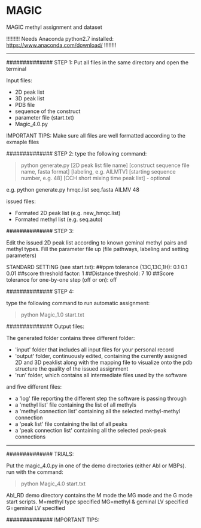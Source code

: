 # MAGIC
MAGIC methyl assignment and dataset

!!!!!!!!! Needs Anaconda python2.7 installed: https://www.anaconda.com/download/ !!!!!!!!

_________________________________________________________________________________________

############## STEP 1:
Put all files in the same directory and open the terminal

Input files:
- 2D peak list
- 3D peak list
- PDB file
- sequence of the construct
- parameter file (start.txt)
- Magic_4.0.py

IMPORTANT TIPS: Make sure all files are well formatted according to the exmaple files

############## STEP 2:
type the following command:

>python generate.py [2D peak list file name] 
                    [construct sequence file name, fasta format]
                    [labeling, e.g. AILMTV]
                    [starting sequence number, e.g. 48]
                    [CCH short mixing time peak list] - optional
                   
e.g. python generate.py hmqc.list seq.fasta AILMV 48

issued files:
- Formated 2D peak list (e.g. new_hmqc.list)
- Formated methyl list (e.g. seq.auto)

############## STEP 3:

Edit the issued 2D peak list according to known geminal methyl pairs and methyl types.
Fill the parameter file up (file pathways, labeling and setting parameters)

STANDARD SETTING (see start.txt):
##ppm tolerance (13C,13C,1H):
0.1 0.1 0.01
##score threshold factor:
1
##Distance threshold:
7 10
##Score tolerance for one-by-one step (off or on):
off

############## STEP 4:

type the following command to run automatic assignment:

>python Magic_1.0 start.txt

############## Output files:

The generated folder contains three different folder:

- 'input' folder that includes all input files for your personal record
- 'output' folder, continuously edited, containing the currently assigned 2D and 3D peaklist 
               along with the mapping file to visualize onto the pdb structure the quality 
               of the issued assignment
- 'run' folder, which contains all intermediate files used by the software

and five different files:
- a 'log' file reporting the different step the software is passing through
- a 'methyl list' file containing the list of all methyls
- a 'methyl connection list' containing all the selected methyl-methyl connection
- a 'peak list' file containing the list of all peaks
- a 'peak connection list' containing all the selected peak-peak connections 
_________________________________________________________________________________________

############## TRIALS:

Put the magic_4.0.py in one of the demo directories (either Abl or MBPs).
run with the command:

>python Magic_4.0 start.txt

Abl_RD demo directory contains the M mode the MG mode and the G mode start scripts.
M=methyl type specified
MG=methyl & geminal LV specified
G=geminal LV specified

############## IMPORTANT TIPS:
